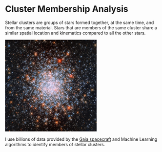 # Cluster Membership Analysis
Stellar clusters are groups of stars formed together, at the same time, and from the same material. Stars that are members of the same cluster share a similar spatial location and kinematics compared to all the other stars. 

<img src="image_cluster.jpg" width="300" height="300">

I use billions of data provided by the [Gaia spacecraft](https://www.cosmos.esa.int/web/gaia/the-mission) and Machine Learning algorithms to identify members of stellar clusters.

